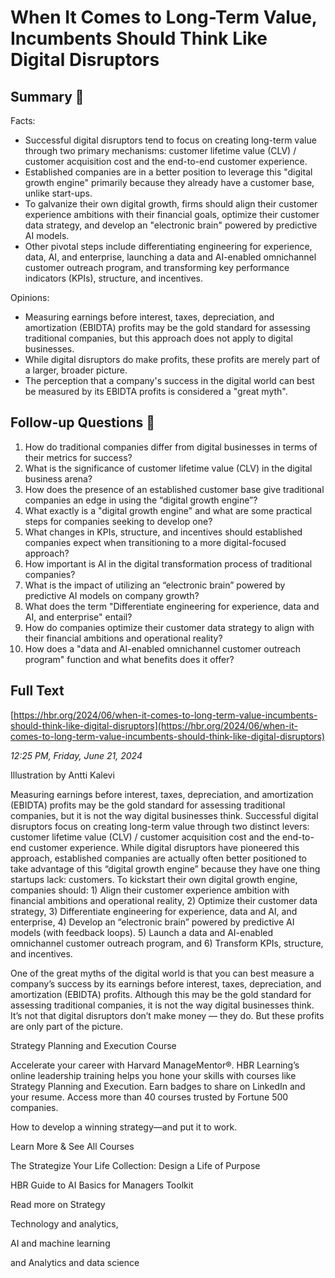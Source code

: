 # When It Comes to Long-Term Value, Incumbents Should Think Like Digital Disruptors

## Summary 🤖

Facts:
- Successful digital disruptors tend to focus on creating long-term value through two primary mechanisms: customer lifetime value (CLV) / customer acquisition cost and the end-to-end customer experience.
- Established companies are in a better position to leverage this "digital growth engine" primarily because they already have a customer base, unlike start-ups. 
- To galvanize their own digital growth, firms should align their customer experience ambitions with their financial goals, optimize their customer data strategy, and develop an "electronic brain" powered by predictive AI models.
- Other pivotal steps include differentiating engineering for experience, data, AI, and enterprise, launching a data and AI-enabled omnichannel customer outreach program, and transforming key performance indicators (KPIs), structure, and incentives.

Opinions:
- Measuring earnings before interest, taxes, depreciation, and amortization (EBIDTA) profits may be the gold standard for assessing traditional companies, but this approach does not apply to digital businesses. 
- While digital disruptors do make profits, these profits are merely part of a larger, broader picture. 
- The perception that a company's success in the digital world can best be measured by its EBIDTA profits is considered a "great myth".

## Follow-up Questions 🤖

1. How do traditional companies differ from digital businesses in terms of their metrics for success?
2. What is the significance of customer lifetime value (CLV) in the digital business arena?
3. How does the presence of an established customer base give traditional companies an edge in using the “digital growth engine”?
4. What exactly is a "digital growth engine" and what are some practical steps for companies seeking to develop one?
5. What changes in KPIs, structure, and incentives should established companies expect when transitioning to a more digital-focused approach? 
6. How important is AI in the digital transformation process of traditional companies? 
7. What is the impact of utilizing an “electronic brain” powered by predictive AI models on company growth?
8. What does the term "Differentiate engineering for experience, data and AI, and enterprise" entail? 
9. How do companies optimize their customer data strategy to align with their financial ambitions and operational reality? 
10. How does a "data and AI-enabled omnichannel customer outreach program" function and what benefits does it offer?

## Full Text

[https://hbr.org/2024/06/when-it-comes-to-long-term-value-incumbents-should-think-like-digital-disruptors](https://hbr.org/2024/06/when-it-comes-to-long-term-value-incumbents-should-think-like-digital-disruptors)

*12:25 PM, Friday, June 21, 2024*

Illustration by Antti Kalevi

Measuring earnings before interest, taxes, depreciation, and amortization (EBIDTA) profits may be the gold standard for assessing traditional companies, but it is not the way digital businesses think. Successful digital disruptors focus on creating long-term value through two distinct levers: customer lifetime value (CLV) / customer acquisition cost and the end-to-end customer experience. While digital disruptors have pioneered this approach, established companies are actually often better positioned to take advantage of this “digital growth engine” because they have one thing startups lack: customers. To kickstart their own digital growth engine, companies should: 1) Align their customer experience ambition with financial ambitions and operational reality, 2) Optimize their customer data strategy, 3) Differentiate engineering for experience, data and AI, and enterprise, 4) Develop an “electronic brain” powered by predictive AI models (with feedback loops). 5) Launch a data and AI-enabled omnichannel customer outreach program, and 6) Transform KPIs, structure, and incentives.

One of the great myths of the digital world is that you can best measure a company’s success by its earnings before interest, taxes, depreciation, and amortization (EBIDTA) profits. Although this may be the gold standard for assessing traditional companies, it is not the way digital businesses think. It’s not that digital disruptors don’t make money — they do. But these profits are only part of the picture.

Strategy Planning and Execution Course

Accelerate your career with Harvard ManageMentor®. HBR Learning’s online leadership training helps you hone your skills with courses like Strategy Planning and Execution. Earn badges to share on LinkedIn and your resume. Access more than 40 courses trusted by Fortune 500 companies.

How to develop a winning strategy—and put it to work.

Learn More & See All Courses

The Strategize Your Life Collection: Design a Life of Purpose

HBR Guide to AI Basics for Managers Toolkit

Read more on Strategy

Technology and analytics,

AI and machine learning

and Analytics and data science

